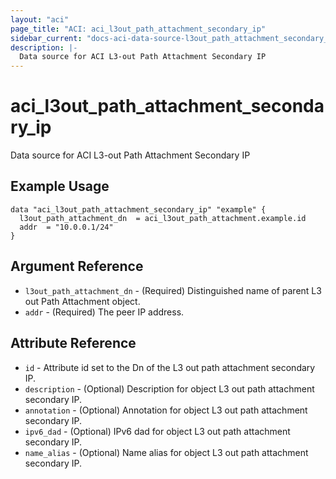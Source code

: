 ```yaml
---
layout: "aci"
page_title: "ACI: aci_l3out_path_attachment_secondary_ip"
sidebar_current: "docs-aci-data-source-l3out_path_attachment_secondary_ip"
description: |-
  Data source for ACI L3-out Path Attachment Secondary IP
---
```


# aci_l3out_path_attachment_secondary_ip

Data source for ACI L3-out Path Attachment Secondary IP

## Example Usage

```hcl
data "aci_l3out_path_attachment_secondary_ip" "example" {
  l3out_path_attachment_dn  = aci_l3out_path_attachment.example.id
  addr  = "10.0.0.1/24"
}
```

## Argument Reference

- `l3out_path_attachment_dn` - (Required) Distinguished name of parent L3 out Path Attachment object.
- `addr` - (Required) The peer IP address.

## Attribute Reference

- `id` - Attribute id set to the Dn of the L3 out path attachment secondary IP.
- `description` - (Optional) Description for object L3 out path attachment secondary IP.
- `annotation` - (Optional) Annotation for object L3 out path attachment secondary IP.
- `ipv6_dad` - (Optional) IPv6 dad for object L3 out path attachment secondary IP.
- `name_alias` - (Optional) Name alias for object L3 out path attachment secondary IP.

